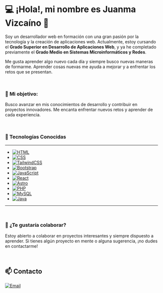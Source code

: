 <!-- Sobre mí -->
# 💻 ¡Hola!, mi nombre es Juanma Vizcaíno 👋

Soy un desarrollador web en formación con una gran pasión por la tecnología y la creación de aplicaciones web. Actualmente, estoy cursando el **Grado Superior en Desarrollo de Aplicaciones Web**, y ya he completado previamente el **Grado Medio en Sistemas Microinformáticos y Redes**. 

Me gusta aprender algo nuevo cada día y siempre busco nuevas maneras de formarme. Aprender cosas nuevas me ayuda a mejorar y a enfrentar los retos que se presentan.

</br>

### 🌱 **Mi objetivo:**
Busco avanzar en mis conocimientos de desarrollo y contribuir en proyectos innovadores. Me encanta enfrentar nuevos retos y aprender de cada experiencia.

</br>

### 🚀 Tecnologías Conocidas 
<hr>

* [![HTML][HTML]][HTML-url]
* [![CSS][CSS]][CSS-url]
* [![TailwindCSS][TailwindCSS]][TailwindCSS-url]
* [![Bootstrap][Bootstrap.com]][Bootstrap-url]
* [![JavaScript][JavaScript]][JavaScript-url]
* [![React][React.js]][React-url]
* [![Astro][Astro]][Astro-url]
* [![PHP][PHP]][PHP-url]
* [![MySQL][MySQL]][MySQL-url]
* [![Java][Java]][Java-url]

<hr>


</br>

### 🤝 **¿Te gustaría colaborar?**
Estoy abierto a colaborar en proyectos interesantes y siempre dispuesto a aprender. Si tienes algún proyecto en mente o alguna sugerencia, ¡no dudes en contactarme!

</br>

<!-- CONTACTO -->
## 📫 Contacto

[![Email](https://img.shields.io/badge/juanmavb@hotmail.com-email_personal-ffffff?style=for-the-badge&logo=gmail&logoColor=ffffff&labelColor=000000)](mailto:juanmavb@hotmail.com)


<!--Referencias a los iconos de las tecnologías-->
[HTML]: https://img.shields.io/badge/HTML5-E34F26?style=for-the-badge&logo=html5&logoColor=white
[HTML-url]: https://developer.mozilla.org/docs/Web/HTML
[CSS]: https://img.shields.io/badge/CSS3-1572B6?style=for-the-badge&logo=css3&logoColor=white
[CSS-url]: https://developer.mozilla.org/docs/Web/CSS
[JavaScript]: https://img.shields.io/badge/JavaScript-F7DF1E?style=for-the-badge&logo=javascript&logoColor=black
[JavaScript-url]: https://developer.mozilla.org/docs/Web/JavaScript
[TailwindCSS]: https://img.shields.io/badge/TailwindCSS-38B2AC?style=for-the-badge&logo=tailwind-css&logoColor=white
[TailwindCSS-url]: https://tailwindcss.com/
[Astro]: https://img.shields.io/badge/Astro-0C1222?style=for-the-badge&logo=astro&logoColor=FF5D01
[Astro-url]: https://astro.build/
[PHP]: https://img.shields.io/badge/PHP-777BB4?style=for-the-badge&logo=php&logoColor=white
[PHP-url]: https://www.php.net/
[MySQL]: https://img.shields.io/badge/MySQL-4479A1?style=for-the-badge&logo=mysql&logoColor=white
[MySQL-url]: https://www.mysql.com/
[Java]: https://img.shields.io/badge/Java-007396?style=for-the-badge&logo=java&logoColor=white
[Java-url]: https://www.java.com/
[React.js]: https://img.shields.io/badge/React-20232A?style=for-the-badge&logo=react&logoColor=61DAFB
[React-url]: https://reactjs.org/
[Bootstrap.com]: https://img.shields.io/badge/Bootstrap-563D7C?style=for-the-badge&logo=bootstrap&logoColor=white
[Bootstrap-url]: https://getbootstrap.com

